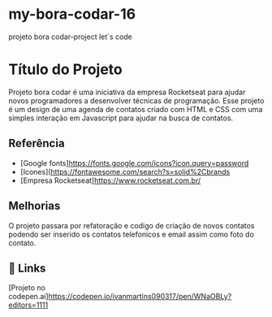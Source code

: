 # my-bora-codar-16
projeto bora codar-project let´s code
# Título do Projeto

Projeto bora codar é uma iniciativa da empresa Rocketseat para ajudar novos programadores a desenvolver técnicas de programação.
Esse projeto é um design de uma agenda de contatos criado com HTML e CSS com uma simples interação em Javascript para ajudar na busca de contatos.

## Referência

- [Google fonts]https://fonts.google.com/icons?icon.query=password
- [Icones](https://fontawesome.com/search?s=solid%2Cbrands
- [Empresa Rocketseat]https://www.rocketseat.com.br/

## Melhorias

O projeto passara por refatoração e codigo de criação de novos contatos podendo ser inserido os contatos telefonicos e email assim como foto do contato.

## 🔗 Links

[Projeto no codepen.ai]https://codepen.io/ivanmartins090317/pen/WNaOBLy?editors=1111

